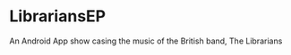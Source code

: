 LibrariansEP
============

An Android App show casing the music of the British band, The Librarians

